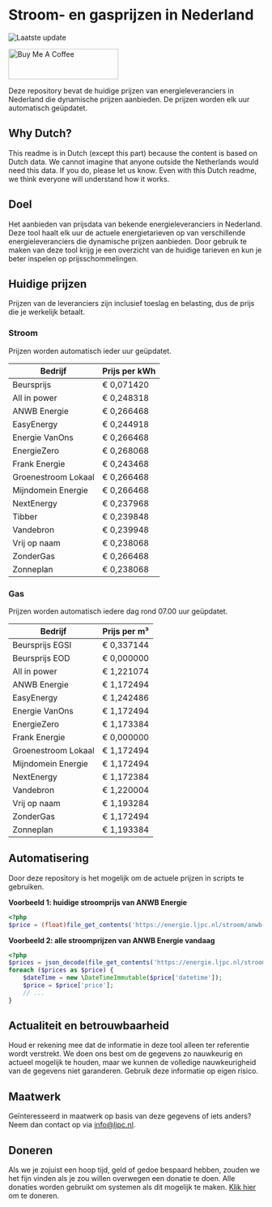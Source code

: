 # Stroom- en gasprijzen in Nederland

![Laatste update](https://img.shields.io/badge/laatste%20update-2024--06--12%2017%3A00%20CET-brightgreen)

<a href="https://www.buymeacoffee.com/Lars-" target="_blank"><img src="https://cdn.buymeacoffee.com/buttons/v2/default-orange.png" alt="Buy Me A Coffee" height="60" style="height: 60px !important;width: 217px !important;" ></a>

Deze repository bevat de huidige prijzen van energieleveranciers in Nederland die dynamische prijzen aanbieden. De prijzen worden elk uur automatisch geüpdatet.

## Why Dutch?

This readme is in Dutch (except this part) because the content is based on Dutch data. We cannot imagine that anyone outside the Netherlands would need this data. If you do, please let us know. Even with this Dutch readme, we think
everyone will understand how it works.

## Doel

Het aanbieden van prijsdata van bekende energieleveranciers in Nederland. Deze tool haalt elk uur de actuele energietarieven op van verschillende energieleveranciers die dynamische prijzen aanbieden. Door gebruik te maken van deze tool
krijg je een overzicht van de huidige tarieven en kun je beter inspelen op prijsschommelingen.

## Huidige prijzen

Prijzen van de leveranciers zijn inclusief toeslag en belasting, dus de prijs die je werkelijk betaalt.

### Stroom

Prijzen worden automatisch ieder uur geüpdatet.

 Bedrijf | Prijs per kWh 
---------|---------------
Beursprijs | € 0,071420
All in power | € 0,248318
ANWB Energie | € 0,266468
EasyEnergy | € 0,244918
Energie VanOns | € 0,266468
EnergieZero | € 0,268068
Frank Energie | € 0,243468
Groenestroom Lokaal | € 0,266468
Mijndomein Energie | € 0,266468
NextEnergy | € 0,237968
Tibber | € 0,239848
Vandebron | € 0,239948
Vrij op naam | € 0,238068
ZonderGas | € 0,266468
Zonneplan | € 0,238068


### Gas

Prijzen worden automatisch iedere dag rond 07.00 uur geüpdatet.

 Bedrijf | Prijs per m³ 
---------|--------------
Beursprijs EGSI | € 0,337144
Beursprijs EOD | € 0,000000
All in power | € 1,221074
ANWB Energie | € 1,172494
EasyEnergy | € 1,242486
Energie VanOns | € 1,172494
EnergieZero | € 1,173384
Frank Energie | € 0,000000
Groenestroom Lokaal | € 1,172494
Mijndomein Energie | € 1,172494
NextEnergy | € 1,172384
Vandebron | € 1,220004
Vrij op naam | € 1,193284
ZonderGas | € 1,172494
Zonneplan | € 1,193384


## Automatisering

Door deze repository is het mogelijk om de actuele prijzen in scripts te gebruiken.

**Voorbeeld 1: huidige stroomprijs van ANWB Energie**

```php
<?php
$price = (float)file_get_contents('https://energie.ljpc.nl/stroom/anwb-energie-nu.txt');

```

**Voorbeeld 2: alle stroomprijzen van ANWB Energie vandaag**

```php
<?php
$prices = json_decode(file_get_contents('https://energie.ljpc.nl/stroom/all-in-power-vandaag.json'),true);
foreach ($prices as $price) {
    $dateTime = new \DateTimeImmutable($price['datetime']);
    $price = $price['price'];
    // ...
}
```

## Actualiteit en betrouwbaarheid

Houd er rekening mee dat de informatie in deze tool alleen ter referentie wordt verstrekt. We doen ons best om de gegevens zo nauwkeurig en actueel mogelijk te houden, maar we kunnen de volledige nauwkeurigheid van de gegevens niet
garanderen. Gebruik deze informatie op eigen risico.

## Maatwerk

Geïnteresseerd in maatwerk op basis van deze gegevens of iets anders? Neem dan contact op
via [info@ljpc.nl](mailto:info@ljpc.nl?subject=Energie%20prijzen).

## Doneren

Als we je zojuist een hoop tijd, geld of gedoe bespaard hebben, zouden we het fijn vinden als je zou willen overwegen een
donatie te doen. Alle donaties worden gebruikt om systemen als dit mogelijk te
maken. [Klik hier](https://www.buymeacoffee.com/Lars-) om te doneren.

